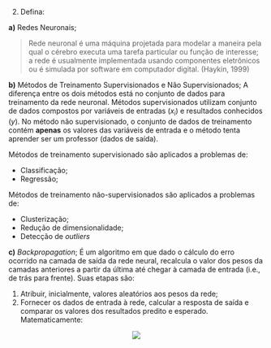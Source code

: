 2. Defina:

**a)** Redes Neuronais;
  
  >Rede neuronal é uma máquina projetada para modelar a maneira pela qual o cérebro executa uma tarefa particular ou função de interesse; a rede é usualmente implementada usando componentes eletrônicos ou é simulada por software em computador digital. (Haykin, 1999)

**b)** Métodos de Treinamento Supervisionados e Não Supervisionados;
A diferença entre os dois métodos está no conjunto de dados para treinamento da rede neuronal. Métodos supervisionados utilizam conjunto de dados compostos por variáveis de entradas (*x<sub>i</sub>*) e resultados conhecidos (*y*). No método não supervisionado, o conjunto de dados de treinamento contém **apenas** os valores das variáveis de entrada e o método tenta aprender ser um professor (dados de saída). 

Métodos de treinamento supervisionado são aplicados a problemas de:
* Classificação;
* Regressão;

Métodos de treinamento não-supervisionados são aplicados a problemas de:
* Clusterização;
* Redução de dimensionalidade;
* Detecção de *outliers*

**c)** *Backpropagation*;
É um algoritmo em que dado o cálculo do erro ocorrido na camada de saída da rede neural, recalcula o valor dos pesos da camadas anteriores a partir da última até chegar à camada de entrada (i.e., de trás para frente). Suas etapas são:

1. Atribuir, inicialmente, valores aleatórios aos pesos da rede;
2. Fornecer os dados de entrada à rede, calcular a resposta de saída e comparar os valores dos resultados predito e esperado. Matematicamente:

<!-- $$ E(y_{obj}, y_{pred}) = \sum_{i = 1}^N (y_{obj} - y_{pred})^2 $$ --> 

<div align="center"><img src="https://render.githubusercontent.com/render/math?math=E(y_%7Bobj%7D%2C%20y_%7Bpred%7D)%20%3D%20%5Csum_%7Bi%20%3D%201%7D%5EN%20(y_%7Bobj%7D%20-%20y_%7Bpred%7D)%5E2%0D"></div>